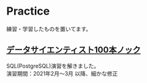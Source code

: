 # Practice
練習・学習したものを置いてます。

## [データサイエンティスト100本ノック](https://github.com/The-Japan-DataScientist-Society/100knocks-preprocess)
SQL(PostgreSQL)演習を解きました。  
演習期間：2021年2月〜3月 以降、細かな修正

